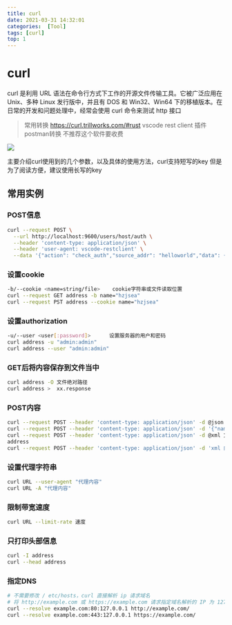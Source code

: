 ```yaml
---
title: curl
date: 2021-03-31 14:32:01
categories:  [Tool]
tags: [curl]
top: 1
---
```



<!--more-->


# curl

curl 是利用 URL 语法在命令行方式下工作的开源文件传输工具。它被广泛应用在 Unix、多种 Linux 发行版中，并且有 DOS 和 Win32、Win64 下的移植版本。在日常的开发和问题处理中，经常会使用 curl 命令来测试 http 接口

> 常用转换
https://curl.trillworks.com/#rust
vscode rest client 插件
postman转换  不推荐这个软件要收费

![](https://noback.upyun.com/2021-03-31-14-33-42.png!)

主要介绍curl使用到的几个参数，以及具体的使用方法，curl支持短写的key 但是为了阅读方便，建议使用长写的key

## 常用实例

### POST信息
```bash
curl --request POST \
  --url http://localhost:9600/users/host/auth \
  --header 'content-type: application/json' \
  --header 'user-agent: vscode-restclient' \
  --data '{"action": "check_auth","source_addr": "helloworld","data": {"status": 200,"authenticator_source":[0,1,2,3,4,5,6,7,8,9,11,12,13,14,15,16]}}'


```

### 设置cookie 
```bash
-b/--cookie <name=string/file>    cookie字符串或文件读取位置
curl --request GET address -b name="hzjsea"
curl --request PST address --cookie name="hzjsea"
```

### 设置authorization
```bash
-u/--user <user[:password]>      设置服务器的用户和密码
curl address -u "admin:admin"
curl address --user "admin:admin"
```

### GET后将内容保存到文件当中
```bash
curl address -O 文件绝对路径
curl address >  xx.response
```

### POST内容
```bash
curl --request POST --header 'content-type: application/json' -d @json 文件绝对路径 address
curl --request POST --header 'content-type: application/json' -d '{"name":"hzjsea"}' address
curl --request POST --header 'content-type: application/json' -d @xml 文件绝对路径
address
curl --request POST --header 'content-type: application/json' -d 'xml 内容' address
```

### 设置代理字符串
```bash
curl URL --user-agent "代理内容"
curl URL -A "代理内容"
```

### 限制带宽速度
```bash
curl URL --limit-rate 速度
```

### 只打印头部信息
```bash
curl -I address
curl --head address
```

### 指定DNS
```bash
# 不需要修改 / etc/hosts，curl 直接解析 ip 请求域名
# 将 http://example.com 或 https://example.com 请求指定域名解析的 IP 为 127.0.0.1
curl --resolve example.com:80:127.0.0.1 http://example.com/
curl --resolve example.com:443:127.0.0.1 https://example.com/
```
